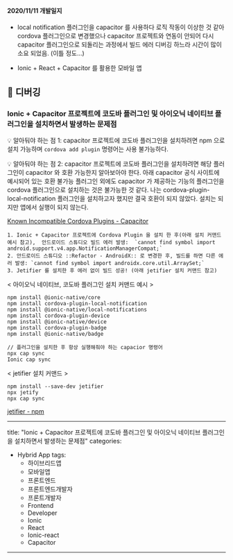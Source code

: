 #### 2020/11/11 개발일지
* local notification 플러그인을 capacitor 를 사용하다 로직 작동이 이상한 것 같아 cordova 플러그인으로 변경했으나 capacitor 프로젝트와 연동이 안되어 다시 capacitor 플러그인으로 되돌리는 과정에서 빌드 에러 디버깅 하느라 시간이 많이 소요 되었음. (이틀 정도…)

* Ionic + React + Capacitor  를 활용한 모바일 앱


## 🐞 디버깅

### Ionic + Capacitor 프로젝트에 코도바 플러그인 및 아이오닉 네이티브 플러그인을 설치하면서 발생하는 문제점

💡 알아둬야 하는 점 1: capacitor 프로젝트에 코도바 플러그인을 설치하려면 npm 으로 설치 가능하며 `cordova add plugin` 명령어는 사용 불가능하다.

💡 알아둬야 하는 점 2: capacitor 프로젝트에 코도바 플러그인을 설치하려면 해당 플러그인이 capacitor 와 호환 가능한지 알아보아야 한다. 아래 capacitor 공식 사이트에 예시되어 있는 호환 불가능 플러그인 외에도 capacitor 가 제공하는 기능의 플러그인을 cordova 플러그인으로 설치하는 것은 불가능한 것 같다. 나는 cordova-plugin-local-notification 플러그인을 설치하고자 했지만 결국 호환이 되지 않았다. 설치는 되지만 앱에서 실행이 되지 않는다.

[Known Incompatible Cordova Plugins - Capacitor](https://capacitorjs.com/docs/cordova/known-incompatible-plugins)

	1. Ionic + Capacitor 프로젝트에 Cordova Plugin 을 설치 한 후(아래 설치 커맨드 예시 참고),  안드로이드 스튜디오 빌드 에러 발생:  `cannot find symbol import android.support.v4.app.NotificationManagerCompat;`
	2. 안드로이드 스튜디오 ::Refactor - AndroidX:: 로 변경한 후, 빌드를 하면 다른 에러 발생: `cannot find symbol import androidx.core.util.ArraySet;`
	3. Jetifier 를 설치한 후 에러 없이 빌드 성공! (아래 jetifier 설치 커맨드 참고)
	
< 아이오닉 네이티브, 코도바 플러그인 설치 커맨드 예시 >
```
npm install @ionic-native/core
npm install cordova-plugin-local-notification
npm install @ionic-native/local-notifications
npm install cordova-plugin-device
npm install @ionic-native/device
npm install cordova-plugin-badge
npm install @ionic-native/badge

// 플러그인을 설치한 후 항상 실행해줘야 하는 capacior 명령어
npx cap sync
Ionic cap sync
```

< jetifier 설치 커맨드 >
```
npm install --save-dev jetifier
npx jetify
npx cap sync
```

[jetifier  -  npm](https://www.npmjs.com/package/jetifier)

---
title: "Ionic + Capacitor 프로젝트에 코도바 플러그인 및 아이오닉 네이티브 플러그인을 설치하면서 발생하는 문제점"
categories:
  - Hybrid App
tags:
    - 하이브리드앱 
    - 모바일앱
    - 프론트엔드 
    - 프론트엔드개발자 
    - 프론트개발자 
    - Frontend 
    - Developer 
    - Ionic
    - React
    - Ionic-react
    - Capacitor
---
